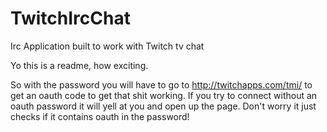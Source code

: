 TwitchIrcChat
=============

Irc Application built to work with Twitch tv chat

Yo this is a readme, how exciting.

So with the password you will have to go to http://twitchapps.com/tmi/ to get an oauth code to get that shit working.
If you try to connect without an oauth password it will yell at you and open up the page.
Don't worry it just checks if it contains oauth in the password!
